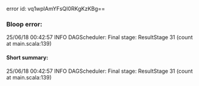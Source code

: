 error id: vq1wplAmYFsQI0RKgKzKBg==
### Bloop error:

25/06/18 00:42:57 INFO DAGScheduler: Final stage: ResultStage 31 (count at main.scala:139)
#### Short summary: 

25/06/18 00:42:57 INFO DAGScheduler: Final stage: ResultStage 31 (count at main.scala:139)